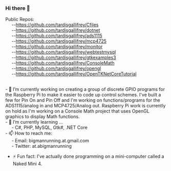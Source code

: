 ### Hi there 👋

<!--
**tardisgallifrey/tardisgallifrey** is a ✨ _special_ ✨ repository because its `README.md` (this file) appears on your GitHub profile.
-->
Public Repos:</br>
  &#160;&#160;&#160;&#160;&#160;--https://github.com/tardisgallifrey/Cfiles</br>
  &#160;&#160;&#160;&#160;&#160;--https://github.com/tardisgallifrey/dotnet</br>
  &#160;&#160;&#160;&#160;&#160;--https://github.com/tardisgallifrey/ads1115</br>
  &#160;&#160;&#160;&#160;&#160;--https://github.com/tardisgallifrey/mcp4725</br>
  &#160;&#160;&#160;&#160;&#160;--https://github.com/tardisgallifrey/monitor</br>
  &#160;&#160;&#160;&#160;&#160;--https://github.com/tardisgallifrey/webtestmysql</br>
  &#160;&#160;&#160;&#160;&#160;--https://github.com/tardisgallifrey/gtkexamples3</br>
  &#160;&#160;&#160;&#160;&#160;--https://github.com/tardisgallifrey/ConsoleMath</br>
  &#160;&#160;&#160;&#160;&#160;--https://github.com/tardisgallifrey/opengl</br>
  &#160;&#160;&#160;&#160;&#160;--https://github.com/tardisgallifrey/OpenTKNetCoreTutorial<br>
   
  
  
</br>
- 🔭 I’m currently working on creating a group of discrete GPIO programs for the Raspberry Pi to make it easier to code up control schemes.  I've built a few for Pin On and Pin Off and I'm working on functions/programs for the ADS1115/analog in and MCP4725/Analog out.
Raspberry Pi work is currently on hold as I'm working on a Console Math project that uses OpenGL graphics to display Math functions.
</br>- 🌱 I’m currently learning ...</br>
      &#160;&#160;&#160;&#160;&#160;- C#, PHP, MySQL, Gtk#, .NET Core
      
<!-- - 👯 I’m looking to collaborate on ...
- 🤔 I’m looking for help with ...
- 💬 Ask me about ...  -->
</br>
- 📫 How to reach me:</br>
      &#160;&#160;&#160;&#160;&#160;- Email: bigmanrunning.at.gmail.com</br>
      &#160;&#160;&#160;&#160;&#160;- Twitter: at.abigmanrunning</br>
      
- ⚡ Fun fact: I've actually done programming on a mini-computer called a Naked Mini 4.
